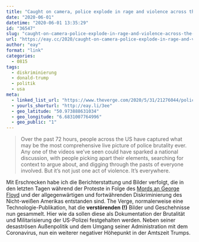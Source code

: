 ```yaml
---
title: "Caught on camera, police explode in rage and violence across the US"
date: "2020-06-01"
datetime: "2020-06-01 13:35:29"
id: "36547"
slug: "caught-on-camera-police-explode-in-rage-and-violence-across-the-us"
url: "https://eay.cc/2020/caught-on-camera-police-explode-in-rage-and-violence-across-the-us/"
author: "eay"
format: "link"
categories:
  - 0815
tags:
  - diskriminierung
  - donald-trump
  - politik
  - usa
meta:
  - linked_list_url: "https://www.theverge.com/2020/5/31/21276044/police-violence-protest-george-floyd"
  - yourls_shorturl: "http://eay.li/3ee"
  - geo_latitude: "50.973888631034"
  - geo_longitude: "6.6831007764996"
  - geo_public: "1"
---
```


> Over the past 72 hours, people across the US have captured what may be the most comprehensive live picture of police brutality ever. Any one of the videos we’ve seen could have sparked a national discussion, with people picking apart their elements, searching for context to argue about, and digging through the pasts of everyone involved. But it’s not just one act of violence. It’s everywhere.

Mit Erschrecken habe ich die Berichterstattung und Bilder verfolgt, die in den letzten Tagen während der Proteste in Folge des [Mords an George Floyd](https://en.wikipedia.org/wiki/Death_of_George_Floyd) und der allgegenwärtigen und fortwährenden Diskriminierung des Nicht-weißen Amerikas entstanden sind. The Verge, normalerweise eine Technologie-Publikation, hat die **verstörenden (!)** Bilder und Gescheh­nisse nun gesammelt. Hier wie da sollen diese als Dokumentation der Brutalität und Militarisierung der US-Polizei festgehalten werden. Neben seiner desaströsen Außen­politik und dem Umgang seiner Administration mit dem Coronavirus, nun ein weiterer negativer Höhepunkt in der Amtszeit Trumps.

